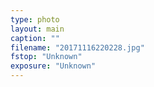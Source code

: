 ```yaml
---
type: photo
layout: main
caption: ""
filename: "20171116220228.jpg"
fstop: "Unknown"
exposure: "Unknown"
---
```

